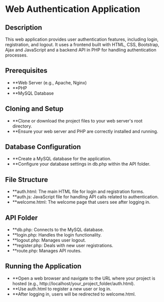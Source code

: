 # Web Authentication Application

## Description

This web application provides user authentication features, including login, registration, and logout. It uses a frontend built with HTML, CSS, Bootstrap, Ajax and JavaScript and a backend API in PHP for handling authentication processes.

## Prerequisites
- **Web Server (e.g., Apache, Nginx)
- **PHP
- **MySQL Database

## Cloning and Setup
- **Clone or download the project files to your web server's root directory.
- **Ensure your web server and PHP are correctly installed and running.

## Database Configuration
- **Create a MySQL database for the application.
- **Configure your database settings in db.php within the API folder.

## File Structure
- **auth.html: The main HTML file for login and registration forms.
- **auth.js: JavaScript file for handling API calls related to authentication.
- **welcome.html: The welcome page that users see after logging in.
## API Folder
- **db.php: Connects to the MySQL database.
- **login.php: Handles the login functionality.
- **logout.php: Manages user logout.
- **register.php: Deals with new user registrations.
- **route.php: Manages API routes.

## Running the Application
- **Open a web browser and navigate to the URL where your project is hosted (e.g., http://localhost/your_project_folder/auth.html).
- **Use auth.html to register a new user or log in.
- **After logging in, users will be redirected to welcome.html.

